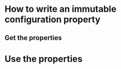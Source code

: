 # How to write an immutable configuration property

## Get the properties
<!-- MACRO{snippet|id=config-props|file=src/main/java/com/acme/docs/AcmeDocsConfigurationProperties.java} -->

# Use the properties
<!-- MACRO{snippet|id=config|file=src/main/java/com/acme/docs/AcmeDocsConfiguration.java} -->

